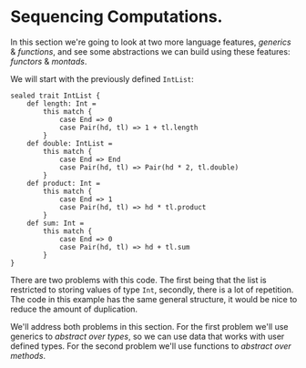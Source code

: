 # Sequencing Computations.

In this section we're going to look at two more language features, *generics* & *functions*, and see some abstractions we can build using these features: *functors* & *montads*.

We will start with the previously defined `IntList`:

```
sealed trait IntList {
    def length: Int =
        this match {
            case End => 0
            case Pair(hd, tl) => 1 + tl.length
        }
    def double: IntList =
        this match {
            case End => End
            case Pair(hd, tl) => Pair(hd * 2, tl.double)
        }
    def product: Int =
        this match {
            case End => 1
            case Pair(hd, tl) => hd * tl.product
        }
    def sum: Int =
        this match {
            case End => 0
            case Pair(hd, tl) => hd + tl.sum
        }
}   
```

There are two problems with this code. The first being that the list is restricted to storing values of type `Int`, secondly, there is a lot of repetition. The code in this example has the same general structure, it would be nice to reduce the amount of duplication.

We'll address both problems in this section. For the first problem we'll use generics to *abstract over types*, so we can use data that works with user defined types. For the second problem we'll use functions to *abstract over methods*.
